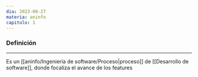 ```yaml
---
dia: 2023-08-27
materia: aninfo
capitulo: 1
---
```

### Definición
---
Es un [[aninfo/Ingeniería de software/Proceso|proceso]] de [[Desarrollo de software]], donde focaliza el avance de los features